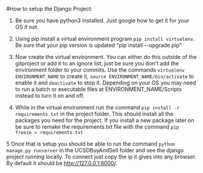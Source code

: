 #How to setup the Django Project:

1. Be sure you have python3 installed. Just google how to get it for your OS if not.

2. Using pip install a virtual environment program `pip install virtualenv`. Be sure that your pip version is updated "pip install --upgrade pip"

3. Now create the virtual environment. You can either do this outside of the gitproject or add it to an ignore list, just be sure you don't add the environment folder to your commits. Use the commands `virtualenv ENVIRONMENT_NAME` to create it, `source ENVIRONMENT_NAME/bin/activate` to enable it and `deactivate` to stop it. Depending on your OS you may need to run a batch or executable files at ENVIRONMENT_NAME/Scripts instead to turn it on and off.

4. While in the virtual environment run the command `pip install -r requirements.txt` in the project folder. This should install all the packages you need for the project. If you install a new package later on be sure to remake the requirements.txt file with the command `pip freeze > requirements.txt`

5 Once that is setup you should be able to run the command `python manage.py runserver` in the UCSDBuyAndSell folder and see the django project running locally. To connect just copy the ip it gives into any browser. By default it should be http://127.0.0.1:8000/.